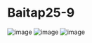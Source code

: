 # Baitap25-9
![image](https://github.com/user-attachments/assets/1d06e37f-ce84-4fc3-86c9-05cff2ec0a5b)
![image](https://github.com/user-attachments/assets/5c5b3ef1-b461-495b-8b41-a24c6a433a91)
![image](https://github.com/user-attachments/assets/4bdcd74e-ffbf-4d79-b86a-a836c32e13a9)
